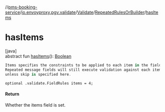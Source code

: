 //[pms-booking-service](../../../../index.md)/[io.envoyproxy.pgv.validate](../../index.md)/[Validate](../index.md)/[RepeatedRulesOrBuilder](index.md)/[hasItems](has-items.md)

# hasItems

[java]\
abstract fun [hasItems](has-items.md)(): [Boolean](https://kotlinlang.org/api/core/kotlin-stdlib/kotlin/-boolean/index.html)

```kotlin
Items specifies the constraints to be applied to each item in the field.
Repeated message fields will still execute validation against each item
unless skip is specified here.

```
`optional .validate.FieldRules items = 4;`

#### Return

Whether the items field is set.